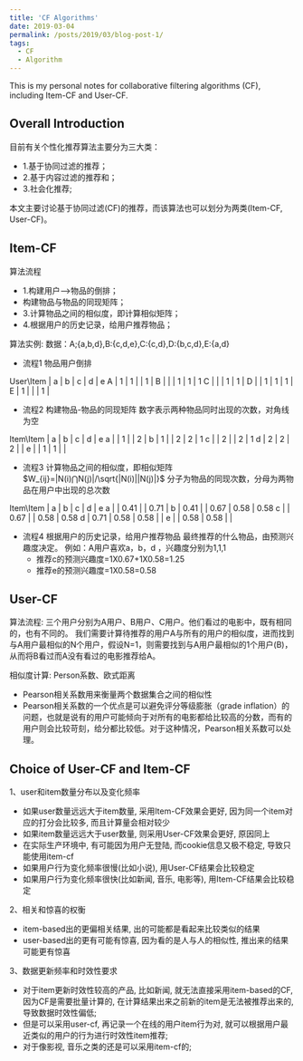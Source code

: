 ```yaml
---
title: 'CF Algorithms'
date: 2019-03-04
permalink: /posts/2019/03/blog-post-1/
tags:
  - CF
  - Algorithm
---
```


This is my personal notes for collaborative filtering algorithms (CF), including Item-CF and User-CF.

Overall Introduction
------
目前有关个性化推荐算法主要分为三大类：
* 1.基于协同过滤的推荐；
* 2.基于内容过滤的推荐和；
* 3.社会化推荐;

本文主要讨论基于协同过滤(CF)的推荐，而该算法也可以划分为两类(Item-CF, User-CF)。

Item-CF
------
算法流程
* 1.构建用户–>物品的倒排；
* 构建物品与物品的同现矩阵；
* 3.计算物品之间的相似度，即计算相似矩阵；
* 4.根据用户的历史记录，给用户推荐物品；

算法实例:
数据：A;{a,b,d},B:{c,d,e},C:{c,d},D:{b,c,d},E:{a,d}

* 流程1 物品用户倒排

User\Item | a | b | c | d | e
A | 1 | 1 |   | 1 |
B |   |   | 1 | 1 | 1
C |   |   | 1 | 1 |
D |   | 1 | 1 | 1 |
E | 1 |   |   | 1 |

* 流程2 构建物品-物品的同现矩阵
数字表示两种物品同时出现的次数，对角线为空

Item\Item | a | b | c | d | e
a |   | 1 |   | 2 |
b | 1 |   | 2 | 2 | 1
c |   | 2 |   | 2 | 1
d | 2 | 2 | 2 |   |
e |   | 1 | 1 |   |

* 流程3 计算物品之间的相似度，即相似矩阵
$W_{ij}=|N(i)⋂N(j)|/\sqrt{|N(i)||N(j)|}$
分子为物品的同现次数，分母为两物品在用户中出现的总次数

Item\Item | a | b | c | d | e
a |   | 0.41 |   | 0.71 |
b | 0.41 |   | 0.67 | 0.58 | 0.58
c |   | 0.67 |   | 0.58 | 0.58
d | 0.71 | 0.58 | 0.58 |   |
e |   | 0.58 | 0.58 |   |

* 流程4 根据用户的历史记录，给用户推荐物品
最终推荐的什么物品，由预测兴趣度决定。
例如：A用户喜欢a，b，d ，兴趣度分别为1,1,1
    * 推荐c的预测兴趣度=1X0.67+1X0.58=1.25
    * 推荐e的预测兴趣度=1X0.58=0.58

User-CF
------
算法流程:
三个用户分别为A用户、B用户、C用户。他们看过的电影中，既有相同的，也有不同的。
我们需要计算待推荐的用户A与所有的用户的相似度，进而找到与A用户最相似的N个用户，假设N=1，则需要找到与A用户最相似的1个用户(B)，从而将B看过而A没有看过的电影推荐给A。

相似度计算: Person系数、欧式距离
* Pearson相关系数用来衡量两个数据集合之间的相似性
* Pearson相关系数的一个优点是可以避免评分等级膨胀（grade inflation）的问题，也就是说有的用户可能倾向于对所有的电影都给比较高的分数，而有的用户则会比较苛刻，给分都比较低。对于这种情况，Pearson相关系数可以处理。

Choice of User-CF and Item-CF
------
1、user和item数量分布以及变化频率
* 如果user数量远远大于item数量, 采用Item-CF效果会更好, 因为同一个item对应的打分会比较多, 而且计算量会相对较少
* 如果item数量远远大于user数量, 则采用User-CF效果会更好, 原因同上
* 在实际生产环境中, 有可能因为用户无登陆, 而cookie信息又极不稳定, 导致只能使用item-cf
* 如果用户行为变化频率很慢(比如小说), 用User-CF结果会比较稳定
* 如果用户行为变化频率很快(比如新闻, 音乐, 电影等), 用Item-CF结果会比较稳定

2、相关和惊喜的权衡
* item-based出的更偏相关结果, 出的可能都是看起来比较类似的结果
* user-based出的更有可能有惊喜, 因为看的是人与人的相似性, 推出来的结果可能更有惊喜

3、数据更新频率和时效性要求
* 对于item更新时效性较高的产品, 比如新闻, 就无法直接采用item-based的CF, 因为CF是需要批量计算的, 在计算结果出来之前新的item是无法被推荐出来的, 导致数据时效性偏低;
* 但是可以采用user-cf, 再记录一个在线的用户item行为对, 就可以根据用户最近类似的用户的行为进行时效性item推荐;
* 对于像影视, 音乐之类的还是可以采用item-cf的;